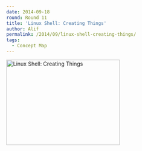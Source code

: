 ```yaml
---
date: 2014-09-18
round: Round 11
title: 'Linux Shell: Creating Things'
author: Alif
permalink: /2014/09/linux-shell-creating-things/
tags:
  - Concept Map
---
```

[<img class="alignnone size-medium wp-image-8877" alt="Linux Shell: Creating Things" src="/training-course/uploads/2014/09/IMG_20140918_132317-300x225.jpg" width="300" height="225" />][1]

 [1]: /training-course/uploads/2014/09/IMG_20140918_132317.jpg
